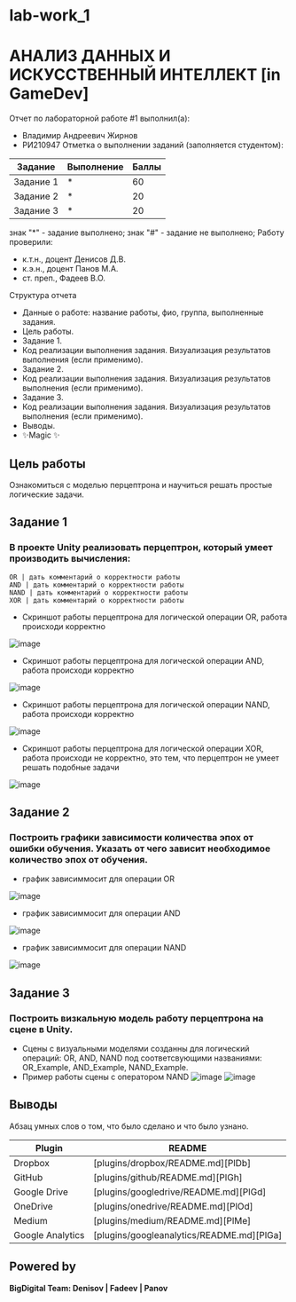 # lab-work_1
 # АНАЛИЗ ДАННЫХ И ИСКУССТВЕННЫЙ ИНТЕЛЛЕКТ [in GameDev]
Отчет по лабораторной работе #1 выполнил(а):
- Владимир Андреевич Жирнов
- РИ210947
Отметка о выполнении заданий (заполняется студентом):

| Задание | Выполнение | Баллы |
| ------ | ------ | ------ |
| Задание 1 | * | 60 |
| Задание 2 | * | 20 |
| Задание 3 | * | 20 |

знак "*" - задание выполнено; знак "#" - задание не выполнено;
Работу проверили:
- к.т.н., доцент Денисов Д.В.
- к.э.н., доцент Панов М.А.
- ст. преп., Фадеев В.О.


Структура отчета

- Данные о работе: название работы, фио, группа, выполненные задания.
- Цель работы.
- Задание 1.
- Код реализации выполнения задания. Визуализация результатов выполнения (если применимо).
- Задание 2.
- Код реализации выполнения задания. Визуализация результатов выполнения (если применимо).
- Задание 3.
- Код реализации выполнения задания. Визуализация результатов выполнения (если применимо).
- Выводы.
- ✨Magic ✨

## Цель работы
Ознакомиться с моделью перцептрона и научиться решать простые логические задачи.

## Задание 1
### В проекте Unity реализовать перцептрон, который умеет производить вычисления:
	OR | дать комментарий о корректности работы
	AND | дать комментарий о корректности работы
	NAND | дать комментарий о корректности работы
	XOR | дать комментарий о корректности работы

- Скриншот работы перцептрона для логической операции OR, работа происходи корректно

![image](https://github.com/Nthokar/lab-work_1/blob/lab_work_4/screenshots/OR_Unity.jpg)

- Скриншот работы перцептрона для логической операции AND, работа происходи корректно

![image](https://github.com/Nthokar/lab-work_1/blob/lab_work_4/screenshots/AND_Unity.jpg)

- Скриншот работы перцептрона для логической операции NAND, работа происходи корректно

![image](https://github.com/Nthokar/lab-work_1/blob/lab_work_4/screenshots/NAND_Unity.jpg)

- Скриншот работы перцептрона для логической операции XOR, работа происходи не корректно, это тем, что перцептрон не умеет решать подобные задачи

![image](https://github.com/Nthokar/lab-work_1/blob/lab_work_4/screenshots/XOR_Unity.jpg)

## Задание 2
### Построить графики зависимости количества эпох от ошибки обучения. Указать от чего зависит необходимое количество эпох от обучения.

- график зависиммосит для операции OR

![image](https://github.com/Nthokar/lab-work_1/blob/lab_work_4/screenshots/OR.png)

- график зависиммосит для операции AND

![image](https://github.com/Nthokar/lab-work_1/blob/lab_work_4/screenshots/AND.png)

- график зависиммосит для операции NAND

![image](https://github.com/Nthokar/lab-work_1/blob/lab_work_4/screenshots/NAND.png)


## Задание 3
### Построить визкальную модель работу перцептрона на сцене в Unity.

- Сцены с визуальными моделями созданны для логический операций: OR, AND, NAND под соответсвующими названиями: OR_Example, AND_Example, NAND_Example.
- Пример работы сцены с оператором NAND
![image](https://github.com/Nthokar/lab-work_1/blob/lab_work_4/screenshots/NAND_Example1.jpg)
![image](https://github.com/Nthokar/lab-work_1/blob/lab_work_4/screenshots/NAND_Example2.jpg)
## Выводы

Абзац умных слов о том, что было сделано и что было узнано.

| Plugin | README |
| ------ | ------ |
| Dropbox | [plugins/dropbox/README.md][PlDb] |
| GitHub | [plugins/github/README.md][PlGh] |
| Google Drive | [plugins/googledrive/README.md][PlGd] |
| OneDrive | [plugins/onedrive/README.md][PlOd] |
| Medium | [plugins/medium/README.md][PlMe] |
| Google Analytics | [plugins/googleanalytics/README.md][PlGa] |

## Powered by

**BigDigital Team: Denisov | Fadeev | Panov**
